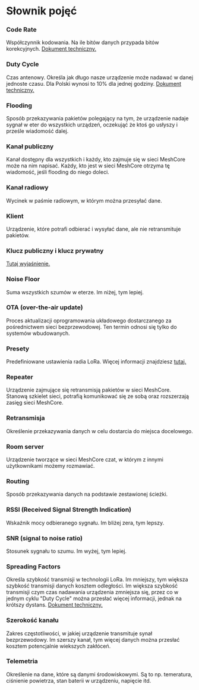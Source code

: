 # Słownik pojęć

### Code Rate
Współczynnik kodowania. Na ile bitów danych przypada bitów korekcyjnych. [Dokument techniczny.](https://www.thethingsnetwork.org/docs/lorawan/fec-and-code-rate/)

### Duty Cycle
Czas antenowy. Określa jak długo nasze urządzenie może nadawać w danej jednoste czasu. Dla Polski wynosi to 10% dla jednej godziny. [Dokument techniczny.](https://www.thethingsnetwork.org/docs/lorawan/duty-cycle/)

### Flooding
Sposób przekazywania pakietów polegający na tym, że urządzenie nadaje sygnał w eter do wszystkich urządzeń, oczekująć że ktoś go usłyszy i prześle wiadomość dalej. 

### Kanał publiczny
Kanał dostępny dla wszystkich i każdy, kto zajmuje się w sieci MeshCore może na nim napisać. Każdy, kto jest w sieci MeshCore otrzyma tę wiadomość, jeśli flooding do niego doleci. 

### Kanał radiowy
Wycinek w paśmie radiowym, w którym można przesyłać dane. 

### Klient
Urządzenie, które potrafi odbierać i wysyłać dane, ale nie retransmituje pakietów. 

### Klucz publiczny i klucz prywatny
[Tutaj wyjaśnienie.](/zaawansowane/kluczPublicznyIprywatny)

### Noise Floor
Suma wszystkich szumów w eterze. Im niżej, tym lepiej. 

### OTA (over-the-air update)

Proces aktualizacji oprogramowania układowego dostarczanego za pośrednictwem sieci bezprzewodowej. Ten termin odnosi się tylko do systemów wbudowanych.

### Presety
Predefiniowane ustawienia radia LoRa. Więcej informacji znajdziesz [tutaj.](/zaawansowane/presety)

### Repeater
Urządzenie zajmujące się retransmisją pakietów w sieci MeshCore. Stanową szkielet sieci, potrafią komunikować się ze sobą oraz rozszerzają zasięg sieci MeshCore. 

### Retransmisja
Określenie przekazywania danych w celu dostarcia do miejsca docelowego.

### Room server
Urządzenie tworzące w sieci MeshCore czat, w którym z innymi użytkownikami możemy rozmawiać. 

### Routing
Sposób przekazywania danych na podstawie zestawionej ścieżki. 

### RSSI (Received Signal Strength Indication)
Wskaźnik mocy odbieranego sygnału. Im bliżej zera, tym lepszy.

### SNR (signal to noise ratio)
Stosunek sygnału to szumu. Im wyżej, tym lepiej. 

### Spreading Factors
Określa szybkość transmisji w technologii LoRa. Im mniejszy, tym większa szybkość transmisji danych kosztem odległości. Im większa szybkość transmisji czym czas nadawania urządzenia zmniejsza się, przez co w jednym cyklu "Duty Cycle" można przesłać więcej informacji, jednak na krótszy dystans. [Dokument techniczny.](https://www.thethingsnetwork.org/docs/lorawan/spreading-factors/)

### Szerokość kanału
Zakres częstotliwości, w jakiej urządzenie transmituje synał bezprzewodowy. Im szerszy kanał, tym więcej danych można przesłać kosztem potencjalnie wiekszych zakłóceń. 

### Telemetria
Określenie na dane, które są danymi środowiskowymi. Są to np. temeratura, ciśnienie powietrza, stan baterii w urządzeniu, napięcie itd. 
